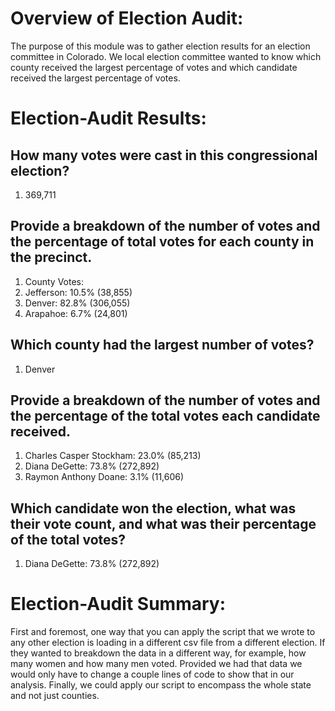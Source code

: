 
# Overview of Election Audit: 
  The purpose of this module was to gather election results for an election committee in Colorado. We local election committee wanted to know which county received the largest percentage of votes and which candidate received the largest percentage of votes. 
# Election-Audit Results: 
## How many votes were cast in this congressional election?
1.	369,711
## Provide a breakdown of the number of votes and the percentage of total votes for each county in the precinct.
1.	County Votes:
2.	Jefferson: 10.5% (38,855)
3.	Denver: 82.8% (306,055)
4.	Arapahoe: 6.7% (24,801)
## Which county had the largest number of votes?
1.	Denver
## Provide a breakdown of the number of votes and the percentage of the total votes each candidate received.
1.	Charles Casper Stockham: 23.0% (85,213)
2.	Diana DeGette: 73.8% (272,892)
3.	Raymon Anthony Doane: 3.1% (11,606)
## Which candidate won the election, what was their vote count, and what was their percentage of the total votes?
1.	Diana DeGette: 73.8% (272,892)
# Election-Audit Summary:
  First and foremost, one way that you can apply the script that we wrote to any other election is loading in a different csv file from a different election. If they wanted to breakdown the data in a different way, for example, how many women and how many men voted. Provided we had that data we would only have to change a couple lines of code to show that in our analysis. Finally, we could apply our script to encompass the whole state and not just counties.  


